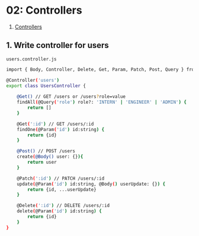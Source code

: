 # 02: Controllers

1. [Controllers](https://docs.nestjs.com/controllers)

## 1. Write controller for users
`users.controller.js`
```bash
import { Body, Controller, Delete, Get, Param, Patch, Post, Query } from '@nestjs/common';

@Controller('users')
export class UsersController {
  
    @Get() // GET /users or /users?role=value
    findAll(@Query('role') role?: 'INTERN' | 'ENGINEER' | 'ADMIN') {
        return []
    }

    @Get(':id') // GET /users/:id
    findOne(@Param('id') id:string) {
        return {id}
    }

    @Post() // POST /users
    create(@Body() user: {}){
        return user
    }

    @Patch(':id') // PATCH /users/:id
    update(@Param('id') id:string, @Body() userUpdate: {}) {
        return {id, ...userUpdate}
    }

    @Delete(':id') // DELETE /users/:id
    delete(@Param('id') id:string) {
        return {id}
    }
}
```
